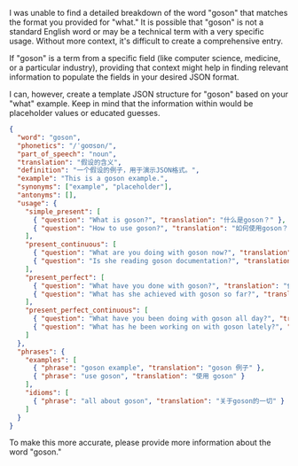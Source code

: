 I was unable to find a detailed breakdown of the word "goson" that matches the format you provided for "what." It is possible that "goson" is not a standard English word or may be a technical term with a very specific usage. Without more context, it's difficult to create a comprehensive entry.

If "goson" is a term from a specific field (like computer science, medicine, or a particular industry), providing that context might help in finding relevant information to populate the fields in your desired JSON format.

I can, however, create a template JSON structure for "goson" based on your "what" example. Keep in mind that the information within would be placeholder values or educated guesses.

```json
{
  "word": "goson",
  "phonetics": "/ˈɡoʊsɒn/",
  "part_of_speech": "noun",
  "translation": "假设的含义",
  "definition": "一个假设的例子，用于演示JSON格式。",
  "example": "This is a goson example.",
  "synonyms": ["example", "placeholder"],
  "antonyms": [],
  "usage": {
    "simple_present": [
      { "question": "What is goson?", "translation": "什么是goson？" },
      { "question": "How to use goson?", "translation": "如何使用goson？" }
    ],
    "present_continuous": [
      { "question": "What are you doing with goson now?", "translation": "你现在用goson做什么？" },
      { "question": "Is she reading goson documentation?", "translation": "她在读goson文档吗？" }
    ],
    "present_perfect": [
      { "question": "What have you done with goson?", "translation": "你用goson做了什么？" },
      { "question": "What has she achieved with goson so far?", "translation": "到目前为止，她用goson取得了什么成就？" }
    ],
    "present_perfect_continuous": [
      { "question": "What have you been doing with goson all day?", "translation": "你一整天都在用goson做什么？" },
      { "question": "What has he been working on with goson lately?", "translation": "他最近一直在用goson做什么？" }
    ]
  },
  "phrases": {
    "examples": [
      { "phrase": "goson example", "translation": "goson 例子" },
      { "phrase": "use goson", "translation": "使用 goson" }
    ],
    "idioms": [
      { "phrase": "all about goson", "translation": "关于goson的一切" }
    ]
  }
}
```

To make this more accurate, please provide more information about the word "goson."
 